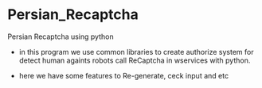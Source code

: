 # Persian_Recaptcha
Persian Recaptcha using python

- in this program we use common libraries to create authorize system for detect human againts robots call ReCaptcha in wservices with python.

- here we have some features to Re-generate, ceck input and etc
